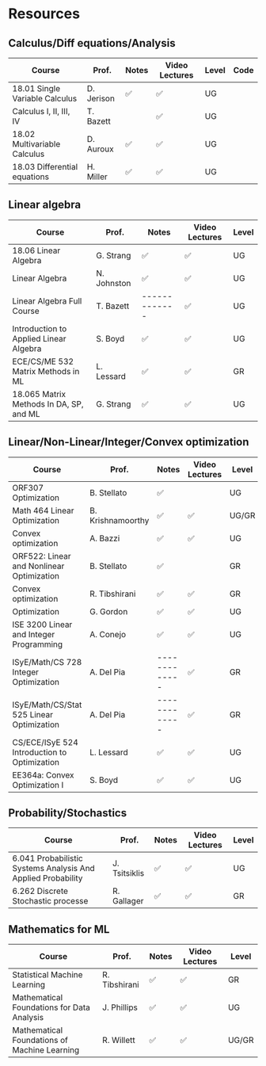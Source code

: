 # Resources

## Calculus/Diff equations/Analysis


| Course                                  | Prof.        |  Notes            | Video Lectures    |Level |Code |
| -------------                           | ------------ |-------------      | -------------     |------|------|
| 18.01 Single Variable Calculus          | D. Jerison   |:white_check_mark: | :white_check_mark:|UG    ||
| Calculus I, II, III, IV                 | T. Bazett    |                   | :white_check_mark:|UG    ||
| 18.02 Multivariable Calculus	          | D. Auroux    | :white_check_mark:| :white_check_mark:|UG    ||
| 18.03 Differential equations	          | H. Miller    |:white_check_mark: | :white_check_mark:|UG    ||


## Linear algebra

| Course                                  | Prof.        |  Notes            | Video Lectures   |Level |
| -------------                           | ------------ |-------------      |-------------     |------|
| 18.06 Linear Algebra	                  | G. Strang    |:white_check_mark: |:white_check_mark:|UG    |
| Linear Algebra		                      | N. Johnston  | :white_check_mark:|:white_check_mark:|UG    |
| Linear Algebra Full Course		          | T. Bazett    | -------------     |:white_check_mark:|UG    |
| Introduction to Applied Linear Algebra	| S. Boyd      | :white_check_mark:|:white_check_mark:|UG    |
| ECE/CS/ME 532 Matrix Methods in ML			| L. Lessard   | :white_check_mark:|:white_check_mark:|GR    |
| 18.065 Matrix Methods In DA, SP, and ML	| G. Strang    | :white_check_mark:|:white_check_mark:|UG    |



## Linear/Non-Linear/Integer/Convex optimization



| Course                                      | Prof.            |  Notes            | Video Lectures   |Level |
| -------------                               | -------------    |-------------      | -------------    |------|
| ORF307 Optimization	                        | B. Stellato      |:white_check_mark: |                  |UG    |
| Math 464 Linear Optimization	              | B. Krishnamoorthy| :white_check_mark:|:white_check_mark:|UG/GR |
| Convex optimization		                      | A. Bazzi         | :white_check_mark:|:white_check_mark:|UG    |
| ORF522: Linear and Nonlinear Optimization	  | B. Stellato      | :white_check_mark:|                  |GR    |
| Convex optimization		                      | R. Tibshirani    |:white_check_mark: |:white_check_mark:|GR    |
| Optimization		                            | G. Gordon        | :white_check_mark:|:white_check_mark:|UG    |
| ISE 3200 Linear and Integer Programming	    | A. Conejo        | :white_check_mark:|:white_check_mark:|UG    |
| ISyE/Math/CS 728 Integer Optimization	      | A. Del Pia       | -------------     |:white_check_mark:|GR    |
| ISyE/Math/CS/Stat 525 Linear Optimization		| A. Del Pia       | -------------     |:white_check_mark:|GR    |
| CS/ECE/ISyE 524 Introduction to Optimization| L. Lessard       | :white_check_mark:|:white_check_mark:|UG    |
| EE364a: Convex Optimization I	              | S. Boyd          |:white_check_mark: |:white_check_mark:|UG    |



## Probability/Stochastics


| Course                                                      | Prof.        |  Notes           |Video Lectures    |Level |
| -------------                                               | -------------|-------------     |------------      |------|
| 6.041 Probabilistic Systems Analysis And Applied Probability| J. Tsitsiklis|:white_check_mark:|:white_check_mark:|UG    |
| 6.262 Discrete Stochastic processe	                        | R. Gallager  |:white_check_mark:|:white_check_mark:|GR    |



## Mathematics for ML


| Course                                      | Prof.         |  Notes           |Video Lectures    |Level |
| -------------                               | ------------- |-------------     |-------------     |------|
| Statistical Machine Learning	              | R. Tibshirani |:white_check_mark:|:white_check_mark:|GR    |
| Mathematical Foundations for Data Analysis  | J. Phillips   |:white_check_mark:|:white_check_mark:|UG    |
| Mathematical Foundations of Machine Learning| R. Willett    |:white_check_mark:|:white_check_mark:|UG/GR |

